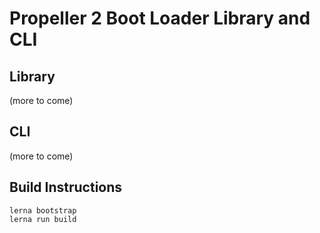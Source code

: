 # Propeller 2 Boot Loader Library and CLI

## Library

(more to come)

## CLI

(more to come)

## Build Instructions

```
lerna bootstrap
lerna run build

```